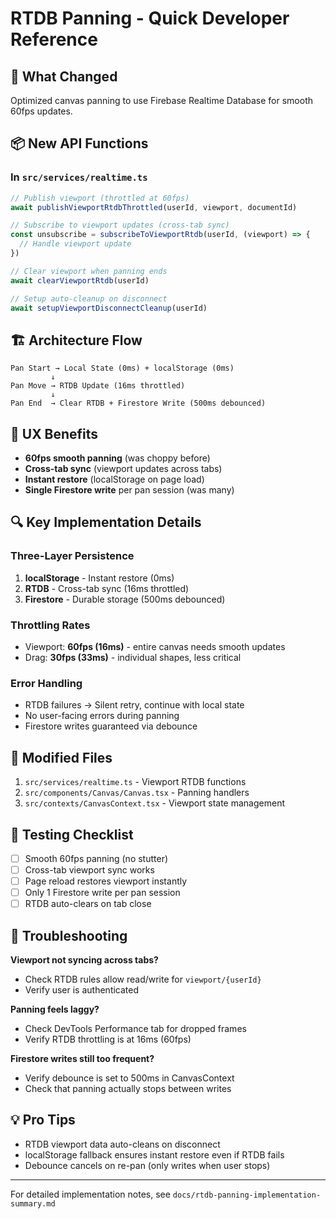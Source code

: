 # RTDB Panning - Quick Developer Reference

## 🎯 What Changed

Optimized canvas panning to use Firebase Realtime Database for smooth 60fps updates.

## 📦 New API Functions

### In `src/services/realtime.ts`

```typescript
// Publish viewport (throttled at 60fps)
await publishViewportRtdbThrottled(userId, viewport, documentId)

// Subscribe to viewport updates (cross-tab sync)
const unsubscribe = subscribeToViewportRtdb(userId, (viewport) => {
  // Handle viewport update
})

// Clear viewport when panning ends
await clearViewportRtdb(userId)

// Setup auto-cleanup on disconnect
await setupViewportDisconnectCleanup(userId)
```

## 🏗️ Architecture Flow

```
Pan Start → Local State (0ms) + localStorage (0ms)
         ↓
Pan Move → RTDB Update (16ms throttled)
         ↓
Pan End  → Clear RTDB + Firestore Write (500ms debounced)
```

## 🎨 UX Benefits

- **60fps smooth panning** (was choppy before)
- **Cross-tab sync** (viewport updates across tabs)
- **Instant restore** (localStorage on page load)
- **Single Firestore write** per pan session (was many)

## 🔍 Key Implementation Details

### Three-Layer Persistence

1. **localStorage** - Instant restore (0ms)
2. **RTDB** - Cross-tab sync (16ms throttled)
3. **Firestore** - Durable storage (500ms debounced)

### Throttling Rates

- Viewport: **60fps (16ms)** - entire canvas needs smooth updates
- Drag: **30fps (33ms)** - individual shapes, less critical

### Error Handling

- RTDB failures → Silent retry, continue with local state
- No user-facing errors during panning
- Firestore writes guaranteed via debounce

## 📝 Modified Files

1. `src/services/realtime.ts` - Viewport RTDB functions
2. `src/components/Canvas/Canvas.tsx` - Panning handlers
3. `src/contexts/CanvasContext.tsx` - Viewport state management

## 🧪 Testing Checklist

- [ ] Smooth 60fps panning (no stutter)
- [ ] Cross-tab viewport sync works
- [ ] Page reload restores viewport instantly
- [ ] Only 1 Firestore write per pan session
- [ ] RTDB auto-clears on tab close

## 🚨 Troubleshooting

**Viewport not syncing across tabs?**
- Check RTDB rules allow read/write for `viewport/{userId}`
- Verify user is authenticated

**Panning feels laggy?**
- Check DevTools Performance tab for dropped frames
- Verify RTDB throttling is at 16ms (60fps)

**Firestore writes still too frequent?**
- Verify debounce is set to 500ms in CanvasContext
- Check that panning actually stops between writes

## 💡 Pro Tips

- RTDB viewport data auto-cleans on disconnect
- localStorage fallback ensures instant restore even if RTDB fails
- Debounce cancels on re-pan (only writes when user stops)

---

For detailed implementation notes, see `docs/rtdb-panning-implementation-summary.md`

